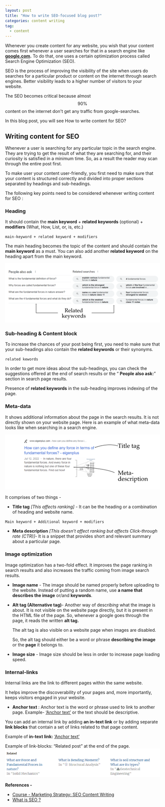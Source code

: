 ```yaml
---
layout: post
title: "How to write SEO-focused blog post?"
categories: content writing
tag: 
  - content
---
```


Whenever you create content for any website, you wish that your content comes first whenever a user searches for that in a search engine like **[google.com](http://google.com).** To do that, one uses a certain optimization process called Search Engine Optimization (SEO).

SEO is the process of improving the visibility of the site when users do searches for a particular product or content on the internet through search engines. Better visibility leads to a higher number of visitors to your website.

The SEO becomes critical because almost $$90\%$$ content on the internet don't get any traffic from google-searches.

In this blog post, you will see How to write content for SEO?

## Writing content for SEO

Whenever a user is searching for any particular topic in the search engine. They are trying to get the result of what they are searching for, and their curiosity is satisfied in a minimum time. So, as a result the reader may scan through the entire post first.

To make user your content user-friendly, you first need to make sure that your content is structured correctly and divided into proper sections separated by headings and sub-headings.

The following key points need to be considered whenever writing content for SEO :

### Heading

It should contain the **main keyword** + **related keywords** (optional) + **modifiers** (What, How, List, or, is, etc.)

`main-keyword + related keyword + modifiers `

The main heading becomes the topic of the content and should contain the **main keyword** as a must. You can also add another **related keyword** on the heading apart from the main keyword.

![Related keywords](../assets/images/related-keywords.png)

### Sub-heading & Content block

To increase the chances of your post being first, you need to make sure that your sub-headings also contain the **related keywords** or their synonyms.

`related kewords`

In order to get more ideas about the sub-headings, you can check the suggestions offered at the end of search results or the “ **People also ask:**” section in search page results.

Presence of **related keywords** in the sub-heading improves indexing of the page. 

### Meta-data

It shows additional information about the page in the search results. It is not directly shown on your website page. Here is an example of what meta-data looks like when searching in a search engine.

![Meta-data example](../assets/images/meta-description.png)

It comprises of two things -

- **Title tag** *[This affects ranking]* - It can be the heading or a combination of heading and website name.

`Main keyword + Additional keyword + modifiers`

- **Meta description** *[This doesn’t affect ranking but affects Click-through rate (CTR)]*- It is a snippet that provides short and relevant summary about a particular page.

### Image optimization

Image optimization has a two-fold effect. It improves the page ranking in search results and also increases the traffic coming from image search results.

- **Image name** - The image should be named properly before uploading to the website. Instead of putting a random name, use **a name that describes the image** or/and **keywords**.

- **Alt tag (Alternative tag)**- Another way of desc*ribing* what the image is about. It is not visible on the website page directly, but it is present in the HTML file of the page. So, whenever a google goes through the page, it reads the written **alt tag.**

  The alt tag is also visible on a website page when images are disabled.

  So, the alt tag should either be a word or phrase **describing the image** or the **page** it belongs to.

- **Image size** - Image size should be less in order to increase page loading speed.

### Internal-links

Internal links are the link to different pages within the same website.

It helps improve the discoverability of your pages and, more importantly, keeps visitors engaged in your website.

- **Anchor text** : Anchor text is the word or phrase used to link to another page. Example- [‘Anchor text’](https://yoast.com/what-is-anchor-text/#:~:text=Anchor%20text%20%E2%80%94%20or%20link%20text,they%20click%20on%20the%20link.) or the text should be descriptive.

You can add an internal link by adding **an in-text link** or by adding separate **link blocks** that contain a set of links related to that page content.

Example of **in-text link:** [‘Anchor text’](https://yoast.com/what-is-anchor-text/#:~:text=Anchor%20text%20%E2%80%94%20or%20link%20text,they%20click%20on%20the%20link.)

Example of link-blocks: “Related post” at the end of the page.
![Link block example](../assets/images/link_block-related_images.png)


**References  -** 

* [Course - Marketing Strategy: SEO Content Writing](https://www.linkedin.com/learning/marketing-strategy-seo-content-writing)
* [What is SEO ?](https://searchengineland.com/guide/what-is-seo)
